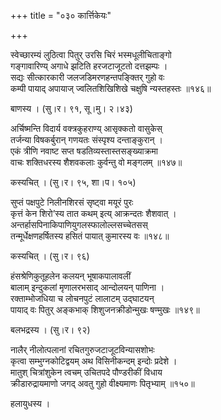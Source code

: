 +++
title = "०३० कार्त्तिकेयः"

+++


स्वेच्छारम्यं लुठित्वा पितुर् उरसि चिरं भस्मधूलीचिताङ्गो  
गङ्गावारिण्य् अगाधे झटिति हरजटाजूटतो दत्तझम्पः ।  
सद्यः सीत्कारकारी जलजडिमरणहन्तपङ्क्तिर् गुहो वः  
कम्पी पायाद् अपायाज् ज्वलितशिखिशिखे चक्षुषि न्यस्तहस्तः ॥१४६॥  


बाणस्य । (सु।र। ९१, सू।मु। २।४३)  


अर्चिष्मन्ति विदार्य वक्त्रकुहराण्य् आसृक्कतो वासुकेस्  
तर्जन्या विषकर्बुरान् गणयतः संस्पृश्य दन्ताङ्कुरान् ।  
एकं त्रीणि नवाष्ट सप्त षडतिव्यस्तास्तसङ्ख्याक्रमा  
वाचः शक्तिधरस्य शैशवकलाः कुर्वन्तु वो मङ्गलम् ॥१४७॥  


कस्यचित् । (सु।र। ९५, शा।प। १०५)  


सुप्तं पक्षपुटे निलीनशिरसं सृष्ट्वा मयूरं पुरः  
कृत्तं केन शिरो’स्य तात कथम् इत्य् आक्रन्दतः शैशवात् ।  
अन्तर्हासपिनाकिपाणियुगलस्फालोल्लसच्चेतसस्  
तन्मूर्धेक्षणहर्षितस्य हसितं पायात् कुमारस्य वः ॥१४८॥  


कस्यचित् । (सु।र। ९६)  


हंसश्रेणिकुतूहलेन कलयन् भूषाकपालावलीं  
बालाम् इन्दुकलां मृणालरभसाद् आन्दोलयन् पाणिना ।  
रक्ताम्भोजधिया च लोचनपुटं लालाटम् उद्घाटयन्  
पायाद् वः पितुर् अङ्कभाक् शिशुजनक्रीडोन्मुखः षण्मुखः ॥१४९॥  


बलभद्रस्य । (सु।र। ९२)  


नालैर् नीलोत्पलानां रचितगुरुजटाजूटविन्यासशोभः  
कृत्वा सम्भुग्नकोटिद्वयम् अथ विसिनीकन्दम् इन्दोः प्रदेशे ।  
मातुश् चित्रांशुकेन त्वचम् उचितपदे पौण्डरीकीं विधाय  
क्रीडारुद्रायमाणो जगद् अवतु गुहो वीक्ष्यमाणः पितृभ्याम् ॥१५०॥  


हलायुधस्य ।  

